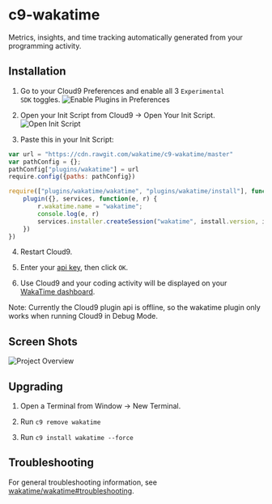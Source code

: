 c9-wakatime
===========

Metrics, insights, and time tracking automatically generated from your programming activity.


Installation
------------

1. Go to your Cloud9 Preferences and enable all 3 <code>Experimental SDK</code> toggles.
![Enable Plugins in Preferences](https://wakatime.com/static/img/ScreenShots/c9-enable-plugins-in-preferences.png)

2. Open your Init Script from Cloud9 -> Open Your Init Script.
![Open Init Script](https://wakatime.com/static/img/ScreenShots/c9-open-init-script.png)

3. Paste this in your Init Script:

```javascript
var url = "https://cdn.rawgit.com/wakatime/c9-wakatime/master"
var pathConfig = {};
pathConfig["plugins/wakatime"] = url
require.config({paths: pathConfig})

require(["plugins/wakatime/wakatime", "plugins/wakatime/install"], function(plugin, install) {
    plugin({}, services, function(e, r) {
        r.wakatime.name = "wakatime";
        console.log(e, r)
        services.installer.createSession("wakatime", install.version, install)
    })
})
```

4. Restart Cloud9.

5. Enter your [api key](https://wakatime.com/settings#apikey), then click `OK`.

6. Use Cloud9 and your coding activity will be displayed on your [WakaTime dashboard](https://wakatime.com).


Note: Currently the Cloud9 plugin api is offline, so the wakatime plugin only works when running Cloud9 in Debug Mode.


Screen Shots
------------

![Project Overview](https://wakatime.com/static/img/ScreenShots/Screen-Shot-2016-03-21.png)


Upgrading
---------

1. Open a Terminal from Window -> New Terminal.

2. Run `c9 remove wakatime`

3. Run `c9 install wakatime --force`


Troubleshooting
---------------

For general troubleshooting information, see [wakatime/wakatime#troubleshooting](https://github.com/wakatime/wakatime#troubleshooting).
